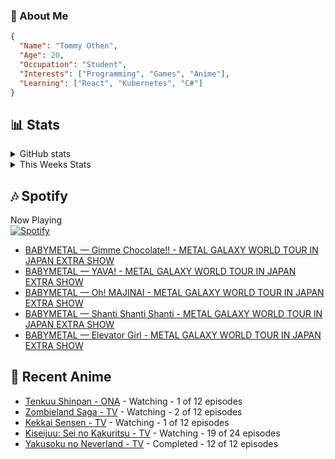 ### 👋 About Me
```json
{
  "Name": "Tommy Othen",
  "Age": 20,
  "Occupation": "Student",
  "Interests": ["Programming", "Games", "Anime"],
  "Learning": ["React", "Kubernetes", "C#"]
}
```

## 📊 Stats
<details>
  <summary>GitHub stats</summary>
  <a href="https://github.com/anuraghazra/github-readme-stats">
    <img src="https://github-readme-stats.vercel.app/api?username=DaSushiAsian&show_icons=true&count_private=true&hide=prs,issues">
  </a>
</details>

<details>
  <summary>This Weeks Stats</summary>
  <a href="https://github.com/anuraghazra/github-readme-stats">
    <img src="https://github-readme-stats.vercel.app/api/wakatime?username=DaSushiAsian&cache_seconds=1800&custom_title=Top Languages">
  </a>
</details>

## 🎶 Spotify
Now Playing\
[![Spotify](https://novatorem-dasushiasian.vercel.app/api/spotify)](https://open.spotify.com/user/g90805640970)
<!-- LASTFM:START -->
* [BABYMETAL — Gimme Chocolate!! - METAL GALAXY WORLD TOUR IN JAPAN EXTRA SHOW](https://www.last.fm/music/BABYMETAL/_/Gimme+Chocolate!!+-+METAL+GALAXY+WORLD+TOUR+IN+JAPAN+EXTRA+SHOW)
* [BABYMETAL — YAVA! - METAL GALAXY WORLD TOUR IN JAPAN EXTRA SHOW](https://www.last.fm/music/BABYMETAL/_/YAVA!+-+METAL+GALAXY+WORLD+TOUR+IN+JAPAN+EXTRA+SHOW)
* [BABYMETAL — Oh! MAJINAI - METAL GALAXY WORLD TOUR IN JAPAN EXTRA SHOW](https://www.last.fm/music/BABYMETAL/_/Oh!+MAJINAI+-+METAL+GALAXY+WORLD+TOUR+IN+JAPAN+EXTRA+SHOW)
* [BABYMETAL — Shanti Shanti Shanti - METAL GALAXY WORLD TOUR IN JAPAN EXTRA SHOW](https://www.last.fm/music/BABYMETAL/_/Shanti+Shanti+Shanti+-+METAL+GALAXY+WORLD+TOUR+IN+JAPAN+EXTRA+SHOW)
* [BABYMETAL — Elevator Girl - METAL GALAXY WORLD TOUR IN JAPAN EXTRA SHOW](https://www.last.fm/music/BABYMETAL/_/Elevator+Girl+-+METAL+GALAXY+WORLD+TOUR+IN+JAPAN+EXTRA+SHOW)<!-- LASTFM:END -->

## 🗻 Recent Anime
<!-- ANIME-LIST:START -->
* [Tenkuu Shinpan - ONA](https://myanimelist.net/anime/43690/Tenkuu_Shinpan) - Watching - 1 of 12 episodes
* [Zombieland Saga - TV](https://myanimelist.net/anime/37976/Zombieland_Saga) - Watching - 2 of 12 episodes
* [Kekkai Sensen - TV](https://myanimelist.net/anime/24439/Kekkai_Sensen) - Watching - 1 of 12 episodes
* [Kiseijuu: Sei no Kakuritsu - TV](https://myanimelist.net/anime/22535/Kiseijuu__Sei_no_Kakuritsu) - Watching - 19 of 24 episodes
* [Yakusoku no Neverland - TV](https://myanimelist.net/anime/37779/Yakusoku_no_Neverland) - Completed - 12 of 12 episodes<!-- ANIME-LIST:END -->
